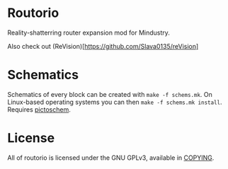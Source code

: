 # Routorio
Reality-shatterring router expansion mod for Mindustry.

Also check out (ReVision)[https://github.com/Slava0135/reVision]

# Schematics
Schematics of every block can be created with `make -f schems.mk`.
On Linux-based operating systems you can then `make -f schems.mk install`.
Requires [pictoschem](https://bitbucket.org/DeltaNedas/pictoschem).

# License
All of routorio is licensed under the GNU GPLv3, available in [COPYING](/COPYING).
